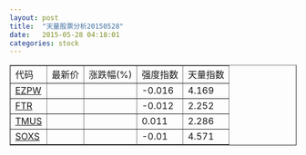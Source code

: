 ```yaml
---
layout: post
title:  "天量股票分析20150528"
date:   2015-05-28 04:18:01
categories: stock
---
```

<script type="text/javascript">
var stockList = []
stockList.push('gb_ezpw');
stockList.push('gb_ftr');
stockList.push('gb_tmus');
stockList.push('gb_soxs');
</script>

<table border="1">
 <tr>
  <td>代码</td>
  <td>最新价</td>
  <td>涨跌幅(%)</td>
 <td>强度指数</td>
 <td>天量指数</td>
</tr>
  <tr id="ezpw"><td><a href="http://stock.finance.sina.com.cn/usstock/quotes/EZPW.html" target="_blank">EZPW</a></td><td></td><td></td><td>-0.016</td><td>4.169</td></tr>
  <tr id="ftr"><td><a href="http://stock.finance.sina.com.cn/usstock/quotes/FTR.html" target="_blank">FTR</a></td><td></td><td></td><td>-0.012</td><td>2.252</td></tr>
  <tr id="tmus"><td><a href="http://stock.finance.sina.com.cn/usstock/quotes/TMUS.html" target="_blank">TMUS</a></td><td></td><td></td><td>0.011</td><td>2.286</td></tr>
  <tr id="soxs"><td><a href="http://stock.finance.sina.com.cn/usstock/quotes/SOXS.html" target="_blank">SOXS</a></td><td></td><td></td><td>-0.01</td><td>4.571</td></tr>
</table>
